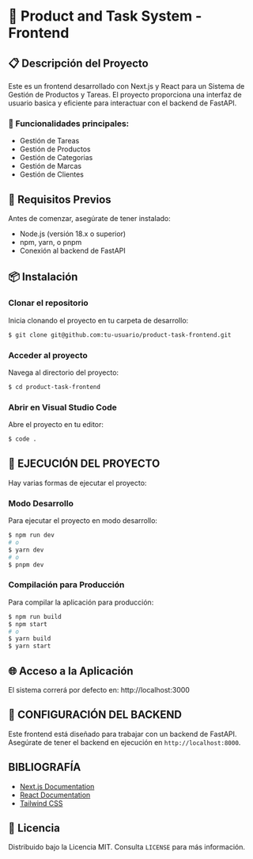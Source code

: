 # 🚀 Product and Task System - Frontend

## 📋 Descripción del Proyecto

Este es un frontend desarrollado con Next.js y React para un Sistema de Gestión de Productos y Tareas. El proyecto proporciona una interfaz de usuario basica y eficiente para interactuar con el backend de FastAPI.

### 🔹 Funcionalidades principales:

- Gestión de Tareas
- Gestión de Productos
- Gestión de Categorias
- Gestión de Marcas
- Gestión de Clientes

## 🔧 Requisitos Previos

Antes de comenzar, asegúrate de tener instalado:

- Node.js (versión 18.x o superior)
- npm, yarn, o pnpm
- Conexión al backend de FastAPI

## 📦 Instalación

### Clonar el repositorio

Inicia clonando el proyecto en tu carpeta de desarrollo:

```bash
$ git clone git@github.com:tu-usuario/product-task-frontend.git
```

### Acceder al proyecto

Navega al directorio del proyecto:

```bash
$ cd product-task-frontend
```

### Abrir en Visual Studio Code

Abre el proyecto en tu editor:

```bash
$ code .
```

## 🚀 EJECUCIÓN DEL PROYECTO

Hay varias formas de ejecutar el proyecto:

### Modo Desarrollo

Para ejecutar el proyecto en modo desarrollo:

```bash
$ npm run dev
# o
$ yarn dev
# o
$ pnpm dev
```

### Compilación para Producción

Para compilar la aplicación para producción:

```bash
$ npm run build
$ npm start
# o
$ yarn build
$ yarn start
```

## 🌐 Acceso a la Aplicación

El sistema correrá por defecto en:
http://localhost:3000

## 🔗 CONFIGURACIÓN DEL BACKEND

Este frontend está diseñado para trabajar con un backend de FastAPI.
Asegúrate de tener el backend en ejecución en `http://localhost:8000`.

## BIBLIOGRAFÍA

- [Next.js Documentation](https://nextjs.org/docs)
- [React Documentation](https://reactjs.org/docs)
- [Tailwind CSS](https://tailwindcss.com/docs)

## 📄 Licencia

Distribuido bajo la Licencia MIT. Consulta `LICENSE` para más información.
